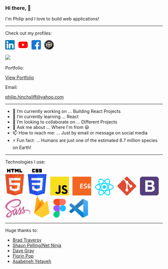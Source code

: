 ### Hi there, 👋

I'm Philip and I love to build web applications! 

---

Check out my profiles:

[<img src="/assets/linkedin.png" width="30" title="LinkedIn">](https://www.linkedin.com/in/philip-hinchsliff/) &nbsp; [<img src="/assets/youtube.png" width="30" title="YouTube">](https://www.youtube.com/channel/UCjHdpf8Osw8L3yqh67-4YVg) &nbsp; [<img src="/assets/facebook.png" width="30" title="Facebook">](https://www.facebook.com/philiphinchsliff/) &nbsp; [<img src="/assets/codepen.png" width="30" title="Codepen">](https://codepen.io/neo90sr)

![](https://komarev.com/ghpvc/?username=philipHinch&color=blueviolet)

Portfolio:

[View Portfolio](https://philhinchportfolio.netlify.app/)

Email:

philip.hinchsliff@yahoo.com

---

- 🔭 I’m currently working on ... Building React Projects
- 🌱 I’m currently learning ... React
- 👯 I’m looking to collaborate on ... Different Projects
- 💬 Ask me about ... Where I'm from :smiley:
- 📫 How to reach me: ... Just by email or message on social media 
- ⚡ Fun fact: ... Humans are just one of the estimated 8.7 million species on Earth!

---

Technologies I use:

<img src="/assets/htmllogo.svg" width="60" title="HTML 5"> &nbsp; <img src="/assets/csslogo.svg" width="60" title="CSS 3"> &nbsp; <img src="/assets/jslogo.svg" width="60" title="JavaScript"> &nbsp; <img src="/assets/es6logo.svg" width="60" title="ES6"> &nbsp; <img src="/assets/react.svg" width="60" title="React"> &nbsp; <img src="/assets/gitlogo.png" width="60" title="Git"> &nbsp; <img src="/assets/bootstraplogo.svg" width="60" title="Bootstrap 5"> &nbsp; <img src="/assets/sasslogo.svg" width="80" title="Sass"> &nbsp; <img src="/assets/firebase.svg" width="50" title="Firebase"> &nbsp; <img src="/assets/figmalogo.svg" width="40" title="Figma"> &nbsp; <img src="/assets/vscodelogo.svg" width="60" title="VS Code">

---

Huge thanks to: 

- [Brad Traversy](https://github.com/bradtraversy) 
- [Shaun Pelling/Net Ninja](https://github.com/iamshaunjp) 
- [Dave Gray](https://github.com/gitdagray) 
- [Florin Pop](https://github.com/florinpop17) 
- [Asabeneh Yetayeh](https://github.com/Asabeneh)






